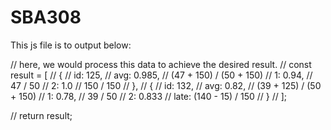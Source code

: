 # SBA308

This js file is to output below:

// here, we would process this data to achieve the desired result.
// const result = [
//   {
//     id: 125,
//     avg: 0.985, // (47 + 150) / (50 + 150)
//     1: 0.94, // 47 / 50
//     2: 1.0 // 150 / 150
//   },
//   {
//     id: 132,
//     avg: 0.82, // (39 + 125) / (50 + 150)
//     1: 0.78, // 39 / 50
//     2: 0.833 // late: (140 - 15) / 150
//   }
// ];

// return result;